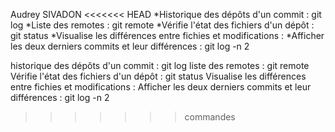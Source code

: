 Audrey SIVADON
<<<<<<< HEAD
*Historique des dépôts d'un commit : git log
*Liste des remotes : git remote
*Vérifie l'état des fichiers d'un dépôt : git status
*Visualise les différences entre fichies et modifications :
*Afficher les deux derniers commits et leur différences : git log -n 2

historique des dépôts d'un commit :  git log
liste des remotes :  git remote
Vérifie l'état des fichiers d'un dépôt : git status
Visualise les différences entre fichies et modifications :
Afficher les deux derniers commits et leur différences : git log -n 2
>>>>>>> commandes
